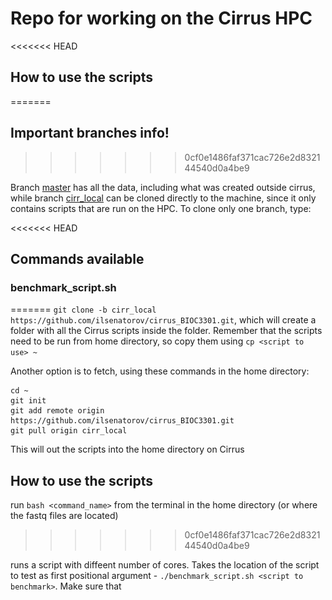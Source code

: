 # Repo for working on the Cirrus HPC

<<<<<<< HEAD
## How to use the scripts
=======
## Important branches info!
>>>>>>> 0cf0e1486faf371cac726e2d832144540d0a4be9

Branch [master](https://github.com/ilsenatorov/cirrus_BIOC3301/tree/master) has all the data, including what was created outside cirrus, while branch [cirr_local](https://github.com/ilsenatorov/cirrus_BIOC3301/tree/cirr_local) can be cloned directly to the machine, since it only contains scripts that are run on the HPC. To clone only one branch, type:

<<<<<<< HEAD
## Commands available

### benchmark_script.sh
=======
`git clone -b cirr_local https://github.com/ilsenatorov/cirrus_BIOC3301.git`, which will create a folder with all the Cirrus scripts inside the folder. Remember that the scripts need to be run from home directory, so copy them using `cp <script to use> ~`

Another option is to fetch, using these commands in the home directory:
```
cd ~
git init
git add remote origin https://github.com/ilsenatorov/cirrus_BIOC3301.git
git pull origin cirr_local
```
This will out the scripts into the home directory on Cirrus

## How to use the scripts

run `bash <command_name>` from the terminal in the home directory (or where the fastq files are located)
>>>>>>> 0cf0e1486faf371cac726e2d832144540d0a4be9

runs a script with diffeent number of cores. Takes the location of the script to test as first positional argument - `./benchmark_script.sh <script to benchmark>`. Make sure that <script to benchmark> is using a truncated dataset, for example __seqs_500k.fna__ instead of __seqs.fna__. 

<<<<<<< HEAD
### get_logs.sh
=======
#### get_core_logs.sh
>>>>>>> 0cf0e1486faf371cac726e2d832144540d0a4be9

Collects all the logs created by __benchmark_script.sh__ and creates a logfile from them. Takes the names of logfiles without the extensions but with the dot, for example `./get_logs.sh my_benchmarking_logs.`. __Won't work without the dot at the end!__

## Scripts folder

<<<<<<< HEAD
Has the scripts I used for working with the dataset, the ones that start with and underscore _ are unfinished. Has a useful pbs_template which has the parts of script that should be present in all PBS scripts.
=======
which can then be used to calculate [efficiency](.//benchmarks/Benchmark_efficiency.ipynb)

#### run_parall_benchm.sh

Runs the benchmarking script (parallel.cbs) with 1,2,4,8,16,24 and 32 cores

#### parallel.cbs

Measures time it took to run the qiime script pick_closed_reference_otus.py, takes the number of cores as the first positional argument.
_Example:_ `qsub -v "cores=4" parallel.cbs` will run the code with 4 cores


### .bashrc file

The [.bashrc](.//.bashrc) file is run every time you access the terminal on Cirrus, so you can put commands you need to run on start-up there. Additionally, aliases for commands that are used often can be created there

## Results

### Benchmarking

The [benchmarking Jupyter Notebook](./benchmarks/Benchmark_efficiency.ipynb) calculates efficiency from the times of running a process on different cores, it takes data from [the csv file with times](./benchmarks/closed_otus.csv) and plots times and calculates efficiency, putting results into the [output csv file](./benchmarks/closed_otus_out.csv).

It uses the module __bench_module.py__, which is located in the same directory, but can be used on its own.

##### Picking closed otus benchmarking plot

![Cores-times](./benchmarks/closed_otus_out.png)

##### Picking de novo otus benchmarking plot

![De-Novo](./benchmarks/de_novo_otus_out.png)

### Locations

[Jupyter Notebook](./locations/location_plotter.ipynb) that takes data from the online spreadsheet and plots the locations where soil samples were taken onto a [Google Map](./locations/soil_samples_map.html). However, to view the map propely, you need to download an open it first.
>>>>>>> 0cf0e1486faf371cac726e2d832144540d0a4be9
